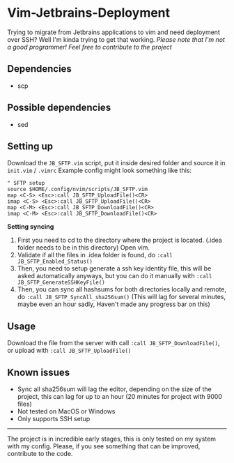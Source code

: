 # Vim-Jetbrains-Deployment
Trying to migrate from Jetbrains applications to vim and need deployment over SSH?
Well I'm kinda trying to get that working.
*Please note that I'm not a good programmer! Feel free to contribute to the project*

## Dependencies
- scp

## Possible dependencies
- sed

## Setting up
Download the `JB_SFTP.vim` script, put it inside desired folder and source it in `init.vim` / `.vimrc`
Example config might look something like this:

    " SFTP setup
    source $HOME/.config/nvim/scripts/JB_SFTP.vim
    map <C-S> <Esc>:call JB_SFTP_UploadFile()<CR>
    imap <C-S> <Esc>:call JB_SFTP_UploadFile()<CR>
    map <C-M> <Esc>:call JB_SFTP_DownloadFile()<CR>
    imap <C-M> <Esc>:call JB_SFTP_DownloadFile()<CR>

**Setting syncing**
1. First you need to cd to the directory where the project is located. (.idea folder needs to be in this directory)
Open vim.
2. Validate if all the files in .idea folder is found, do `:call JB_SFTP_Enabled_Status()`
3. Then, you need to setup generate a ssh key identity file, this will be asked automatically anyways, but you can do it manually with `:call JB_SFTP_GenerateSSHKeyFile()`
4. Then, you can sync all hashsums for both directories locally and remote, do `:call JB_SFTP_SyncAll_sha256sum()` (This will lag for several minutes, maybe even an hour sadly, Haven't made any progress bar on this)

## Usage
Download the file from the server with call `:call JB_SFTP_DownloadFile()`, or upload with `:call JB_SFTP_UploadFile()`

## Known issues
- Sync all sha256sum will lag the editor, depending on the size of the project, this can lag for up to an hour (20 minutes for project with 9000 files)
- Not tested on MacOS or Windows
- Only supports SSH setup

---
The project is in incredible early stages, this is only tested on my system with my config. Please, if you see something that can be improved, contribute to the code.
